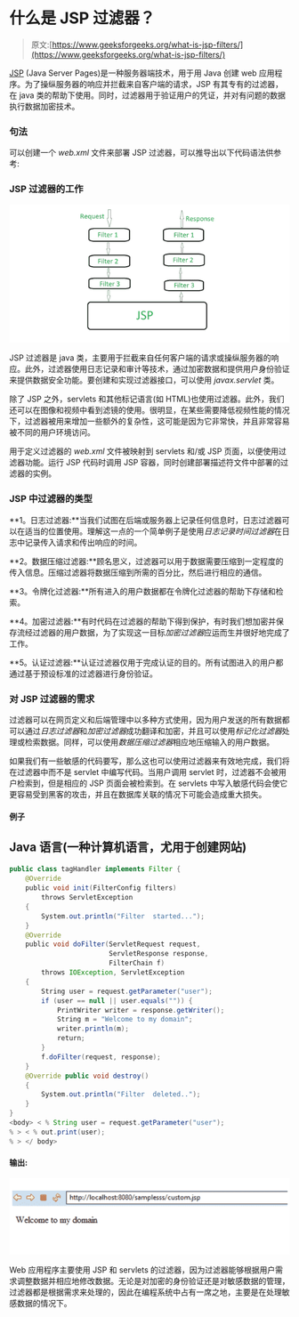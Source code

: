 # 什么是 JSP 过滤器？

> 原文:[https://www.geeksforgeeks.org/what-is-jsp-filters/](https://www.geeksforgeeks.org/what-is-jsp-filters/)

[JSP](https://www.geeksforgeeks.org/introduction-to-jsp/) (Java Server Pages)是一种服务器端技术，用于用 Java 创建 web 应用程序。为了操纵服务器的响应并拦截来自客户端的请求，JSP 有其专有的过滤器，在 java 类的帮助下使用。同时，过滤器用于验证用户的凭证，并对有问题的数据执行数据加密技术。

### 句法

可以创建一个 *web.xml* 文件来部署 JSP 过滤器，可以推导出以下代码语法供参考:

> <filter-name></filter-name>
> 
> <filter-class></filter-class>
> 
> <filter-mapping></filter-mapping>
> 
> <filter-name></filter-name>
> 
> <url-pattern></url-pattern>

### JSP 过滤器的工作

![Working of a JSP Filter](img/e6ea3e71c373790126f5e12e220daf8b.png)

JSP 过滤器是 java 类，主要用于拦截来自任何客户端的请求或操纵服务器的响应。此外，过滤器使用日志记录和审计等技术，通过加密数据和提供用户身份验证来提供数据安全功能。要创建和实现过滤器接口，可以使用 *javax.servlet* 类。

除了 JSP 之外，servlets 和其他标记语言(如 HTML)也使用过滤器。此外，我们还可以在图像和视频中看到滤镜的使用。很明显，在某些需要降低视频性能的情况下，过滤器被用来增加一些额外的复杂性，这可能是因为它非常快，并且非常容易被不同的用户环境访问。

用于定义过滤器的 *web.xml* 文件被映射到 servlets 和/或 JSP 页面，以便使用过滤器功能。运行 JSP 代码时调用 JSP 容器，同时创建部署描述符文件中部署的过滤器的实例。

### JSP 中过滤器的类型

**1。日志过滤器:**当我们试图在后端或服务器上记录任何信息时，日志过滤器可以在适当的位置使用。理解这一点的一个简单例子是使用*日志记录时间过滤器*在日志中记录传入请求和传出响应的时间。

**2。数据压缩过滤器:**顾名思义，过滤器可以用于数据需要压缩到一定程度的传入信息。压缩过滤器将数据压缩到所需的百分比，然后进行相应的通信。

**3。令牌化过滤器:**所有进入的用户数据都在令牌化过滤器的帮助下存储和检索。

**4。加密过滤器:**有时代码在过滤器的帮助下得到保护，有时我们想加密并保存流经过滤器的用户数据，为了实现这一目标*加密过滤器*应运而生并很好地完成了工作。

**5。认证过滤器:**认证过滤器仅用于完成认证的目的。所有试图进入的用户都通过基于预设标准的过滤器进行身份验证。

### 对 JSP 过滤器的需求

过滤器可以在网页定义和后端管理中以多种方式使用，因为用户发送的所有数据都可以通过*日志过滤器*和*加密过滤器*成功翻译和加密，并且可以使用*标记化过滤器*处理或检索数据。同样，可以使用*数据压缩过滤器*相应地压缩输入的用户数据。

如果我们有一些敏感的代码要写，那么这也可以使用过滤器来有效地完成，我们将在过滤器中而不是 servlet 中编写代码。当用户调用 servlet 时，过滤器不会被用户检索到，但是相应的 JSP 页面会被检索到。在 servlets 中写入敏感代码会使它更容易受到黑客的攻击，并且在数据库关联的情况下可能会造成重大损失。

#### 例子

## Java 语言(一种计算机语言，尤用于创建网站)

```java
public class tagHandler implements Filter {
    @Override
    public void init(FilterConfig filters)
        throws ServletException
    {
        System.out.println("Filter  started...");
    }
    @Override
    public void doFilter(ServletRequest request,
                         ServletResponse response,
                         FilterChain f)
        throws IOException, ServletException
    {
        String user = request.getParameter("user");
        if (user == null || user.equals("")) {
            PrintWriter writer = response.getWriter();
            String m = "Welcome to my domain";
            writer.println(m);
            return;
        }
        f.doFilter(request, response);
    }
    @Override public void destroy()
    {
        System.out.println("Filter  deleted..");
    }
}
<body> < % String user = request.getParameter("user");
% > < % out.print(user);
% > </ body>
```

#### 输出:

![](img/7de97945d9bd751494d9c27bcdd79d55.png)

Web 应用程序主要使用 JSP 和 servlets 的过滤器，因为过滤器能够根据用户需求调整数据并相应地修改数据。无论是对加密的身份验证还是对敏感数据的管理，过滤器都是根据需求来处理的，因此在编程系统中占有一席之地，主要是在处理敏感数据的情况下。